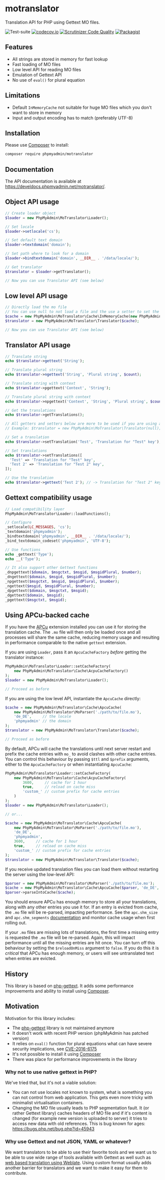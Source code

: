 # motranslator

Translation API for PHP using Gettext MO files.

![Test-suite](https://github.com/phpmyadmin/motranslator/workflows/Run%20tests/badge.svg?branch=master)
[![codecov.io](https://codecov.io/github/phpmyadmin/motranslator/coverage.svg?branch=master)](https://codecov.io/github/phpmyadmin/motranslator?branch=master)
[![Scrutinizer Code Quality](https://scrutinizer-ci.com/g/phpmyadmin/motranslator/badges/quality-score.png?b=master)](https://scrutinizer-ci.com/g/phpmyadmin/motranslator/?branch=master)
[![Packagist](https://img.shields.io/packagist/dt/phpmyadmin/motranslator.svg)](https://packagist.org/packages/phpmyadmin/motranslator)

## Features

- All strings are stored in memory for fast lookup
- Fast loading of MO files
- Low level API for reading MO files
- Emulation of Gettext API
- No use of `eval()` for plural equation

## Limitations

- Default `InMemoryCache` not suitable for huge MO files which you don't want to store in memory
- Input and output encoding has to match (preferably UTF-8)

## Installation

Please use [Composer][1] to install:

```sh
composer require phpmyadmin/motranslator
```

## Documentation

The API documentation is available at <https://develdocs.phpmyadmin.net/motranslator/>.

## Object API usage

```php
// Create loader object
$loader = new PhpMyAdmin\MoTranslator\Loader();

// Set locale
$loader->setlocale('cs');

// Set default text domain
$loader->textdomain('domain');

// Set path where to look for a domain
$loader->bindtextdomain('domain', __DIR__ . '/data/locale/');

// Get translator
$translator = $loader->getTranslator();

// Now you can use Translator API (see below)
```

## Low level API usage

```php
// Directly load the mo file
// You can use null to not load a file and the use a setter to set the translations
$cache = new PhpMyAdmin\MoTranslator\Cache\InMemoryCache(new PhpMyAdmin\MoTranslator\MoParser('./path/to/file.mo'));
$translator = new PhpMyAdmin\MoTranslator\Translator($cache);

// Now you can use Translator API (see below)
```

## Translator API usage

```php
// Translate string
echo $translator->gettext('String');

// Translate plural string
echo $translator->ngettext('String', 'Plural string', $count);

// Translate string with context
echo $translator->pgettext('Context', 'String');

// Translate plural string with context
echo $translator->npgettext('Context', 'String', 'Plural string', $count);

// Get the translations
echo $translator->getTranslations();

// All getters and setters below are more to be used if you are using a manual loading mode
// Example: $translator = new PhpMyAdmin\MoTranslator\Translator(null);

// Set a translation
echo $translator->setTranslation('Test', 'Translation for "Test" key');

// Set translations
echo $translator->setTranslations([
  'Test' => 'Translation for "Test" key',
  'Test 2' => 'Translation for "Test 2" key',
]);

// Use the translation
echo $translator->gettext('Test 2'); // -> Translation for "Test 2" key
```

## Gettext compatibility usage

```php
// Load compatibility layer
PhpMyAdmin\MoTranslator\Loader::loadFunctions();

// Configure
_setlocale(LC_MESSAGES, 'cs');
_textdomain('phpmyadmin');
_bindtextdomain('phpmyadmin', __DIR__ . '/data/locale/');
_bind_textdomain_codeset('phpmyadmin', 'UTF-8');

// Use functions
echo _gettext('Type');
echo __('Type');

// It also support other Gettext functions
_dnpgettext($domain, $msgctxt, $msgid, $msgidPlural, $number);
_dngettext($domain, $msgid, $msgidPlural, $number);
_npgettext($msgctxt, $msgid, $msgidPlural, $number);
_ngettext($msgid, $msgidPlural, $number);
_dpgettext($domain, $msgctxt, $msgid);
_dgettext($domain, $msgid);
_pgettext($msgctxt, $msgid);
```

## Using APCu-backed cache

If you have the [APCu][5] extension installed you can use it for storing the translation cache. The `.mo` file
will then only be loaded once and all processes will share the same cache, reducing memory usage and resulting in
performance comparable to the native `gettext` extension.

If you are using `Loader`, pass it an `ApcuCacheFactory` _before_ getting the translator instance:

```php
PhpMyAdmin\MoTranslator\Loader::setCacheFactory(
    new PhpMyAdmin\MoTranslator\Cache\AcpuCacheFactory()
);
$loader = new PhpMyAdmin\MoTranslator\Loader();

// Proceed as before
```

If you are using the low level API, instantiate the `ApcuCache` directly:

```php
$cache = new PhpMyAdmin\MoTranslator\Cache\ApcuCache(
    new PhpMyAdmin\MoTranslator\MoParser('./path/to/file.mo'),
    'de_DE',     // the locale
    'phpmyadmin' // the domain
);
$translator = new PhpMyAdmin\MoTranslator\Translator($cache);

// Proceed as before
```

By default, APCu will cache the translations until next server restart and prefix the cache entries with `mo_` to
avoid clashes with other cache entries. You can control this behaviour by passing `$ttl` and `$prefix` arguments, either
to the `ApcuCacheFactory` or when instantiating `ApcuCache`:

```php
PhpMyAdmin\MoTranslator\Loader::setCacheFactory(
    new PhpMyAdmin\MoTranslator\Cache\AcpuCacheFactory(
        3600,     // cache for 1 hour
        true,     // reload on cache miss
        'custom_' // custom prefix for cache entries
    )
);
$loader = new PhpMyAdmin\MoTranslator\Loader();

// or...

$cache = new PhpMyAdmin\MoTranslator\Cache\ApcuCache(
    new PhpMyAdmin\MoTranslator\MoParser('./path/to/file.mo'),
    'de_DE',
    'phpmyadmin',
    3600,     // cache for 1 hour
    true,     // reload on cache miss
    'custom_' // custom prefix for cache entries
);
$translator = new PhpMyAdmin\MoTranslator\Translator($cache);
```

If you receive updated translation files you can load them without restarting the server using the low-level API:

```php
$parser = new PhpMyAdmin\MoTranslator\MoParser('./path/to/file.mo');
$cache = new PhpMyAdmin\MoTranslator\Cache\ApcuCache($parser, 'de_DE', 'phpmyadmin');
$parser->parseIntoCache($cache);
```

You should ensure APCu has enough memory to store all your translations, along with any other entries you use it
for. If an entry is evicted from cache, the `.mo` file will be re-parsed, impacting performance. See the
`apc.shm_size` and `apc.shm_segments` [documentation][6] and monitor cache usage when first rolling out.

If your `.mo` files are missing lots of translations, the first time a missing entry is requested the `.mo` file
will be re-parsed. Again, this will impact performance until all the missing entries are hit once. You can turn off this
behaviour by setting the `$reloadOnMiss` argument to `false`. If you do this it is _critical_ that APCu has enough
memory, or users will see untranslated text when entries are evicted.

## History

This library is based on [php-gettext][2]. It adds some performance
improvements and ability to install using [Composer][1].

## Motivation

Motivation for this library includes:

- The [php-gettext][2] library is not maintained anymore
- It doesn't work with recent PHP version (phpMyAdmin has patched version)
- It relies on `eval()` function for plural equations what can have severe security implications, see [CVE-2016-6175][4]
- It's not possible to install it using [Composer][1]
- There was place for performance improvements in the library

### Why not to use native gettext in PHP?

We've tried that, but it's not a viable solution:

- You can not use locales not known to system, what is something you can not
  control from web application. This gets even more tricky with minimalist
  virtualisation containers.
- Changing the MO file usually leads to PHP segmentation fault. It (or rather
  Gettext library) caches headers of MO file and if it's content is changed
  (for example new version is uploaded to server) it tries to access new data
  with old references. This is bug known for ages:
  https://bugs.php.net/bug.php?id=45943

### Why use Gettext and not JSON, YAML or whatever?

We want translators to be able to use their favorite tools and we want us to be
able to use wide range of tools available with Gettext as well such as
[web based translation using Weblate][3]. Using custom format usually adds
another barrier for translators and we want to make it easy for them to
contribute.

[1]: https://getcomposer.org/
[2]: https://launchpad.net/php-gettext
[3]: https://weblate.org/
[4]: https://www.cve.org/CVERecord?id=CVE-2016-6175
[5]: https://www.php.net/manual/en/book.apcu.php
[6]: https://www.php.net/manual/en/apcu.configuration.php
